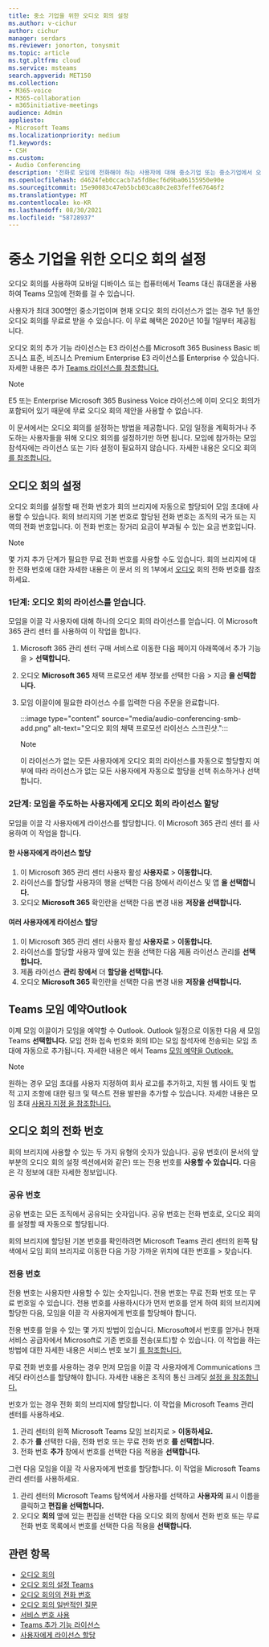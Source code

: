 ```yaml
---
title: 중소 기업을 위한 오디오 회의 설정
ms.author: v-cichur
author: cichur
manager: serdars
ms.reviewer: jonorton, tonysmit
ms.topic: article
ms.tgt.pltfrm: cloud
ms.service: msteams
search.appverid: MET150
ms.collection:
- M365-voice
- M365-collaboration
- m365initiative-meetings
audience: Admin
appliesto:
- Microsoft Teams
ms.localizationpriority: medium
f1.keywords:
- CSH
ms.custom:
- Audio Conferencing
description: '전화로 모임에 전화해야 하는 사용자에 대해 중소기업 또는 중소기업에서 오디오 회의를 설정하는 방법에 대해 자세히 알아보습니다. '
ms.openlocfilehash: d4624feb0ccacb7a5fd8ecf6d9ba06155950e90e
ms.sourcegitcommit: 15e90083c47eb5bcb03ca80c2e83feffe67646f2
ms.translationtype: MT
ms.contentlocale: ko-KR
ms.lasthandoff: 08/30/2021
ms.locfileid: "58728937"
---
```

# <a name="set-up-audio-conferencing-for-small-and-medium-businesses"></a>중소 기업을 위한 오디오 회의 설정

오디오 회의를 사용하여 모바일 디바이스 또는 컴퓨터에서 Teams 대신 휴대폰을 사용하여 Teams 모임에 전화를 걸 수 있습니다.  

사용자가 최대 300명인 중소기업이며 현재 오디오 회의 라이선스가 없는 경우 1년 동안 오디오 회의를 무료로 받을 수 있습니다. 이 무료 혜택은 2020년 10월 1일부터 제공됩니다.

오디오 회의 추가 기능 라이선스는 E3 라이선스를 Microsoft 365 Business Basic 비즈니스 표준, 비즈니스 Premium Enterprise E3 라이선스를 Enterprise 수 있습니다. 자세한 내용은 추가 [Teams 라이선스를 참조합니다.](teams-add-on-licensing/microsoft-teams-add-on-licensing.md)

> [!NOTE]
> E5 또는 Enterprise Microsoft 365 Business Voice 라이선스에 이미 오디오 회의가 포함되어 있기 때문에 무료 오디오 회의 제안을 사용할 수 없습니다.

이 문서에서는 오디오 회의를 설정하는 방법을 제공합니다. 모임 일정을 계획하거나 주도하는 사용자들을 위해 오디오 회의를 설정하기만 하면 됩니다. 모임에 참가하는 모임 참석자에는 라이선스 또는 기타 설정이 필요하지 않습니다. 자세한 내용은 오디오 회의 [를 참조합니다.](audio-conferencing-in-office-365.md)

## <a name="set-up-audio-conferencing"></a>오디오 회의 설정

오디오 회의를 설정할 때 전화 번호가 회의 브리지에 자동으로 할당되어 모임 초대에 사용할 수 있습니다. 회의 브리지의 기본 번호로 할당된 전화 번호는 조직의 국가 또는 지역의 전화 번호입니다. 이 전화 번호는 장거리 요금이 부과될 수 있는 요금 번호입니다.

> [!NOTE]
> 몇 가지 추가 단계가 필요한 무료 전화 번호를 사용할 수도 있습니다. 회의 브리지에 대한 전화 번호에 대한 자세한 내용은 이 문서 의 의 1부에서 [오디오](#audio-conferencing-phone-numbers) 회의 전화 번호를 참조하세요.

### <a name="step-1-get-audio-conferencing-licenses"></a>1단계: 오디오 회의 라이선스를 얻습니다.

모임을 이끌 각 사용자에 대해 하나의 오디오 회의 라이선스를 얻습니다. 이 Microsoft 365 관리 센터 를 사용하여 이 작업을 합니다.

1. Microsoft 365 관리 센터 구매 서비스로 이동한 다음 페이지 아래쪽에서 추가 기능을  >   **선택합니다.**
2. 오디오 **Microsoft 365** 채택 프로모션 세부 정보를 선택한 다음  >  지금 **을 선택합니다.**
3. 모임 이끌이에 필요한 라이선스 수를 입력한 다음 주문을 완료합니다.

    :::image type="content" source="media/audio-conferencing-smb-add.png" alt-text="오디오 회의 채택 프로모션 라이선스 스크린샷.":::

    > [!NOTE]
    > 이 라이선스가 없는 모든 사용자에게 오디오 회의 라이선스를 자동으로 할당할지 여부에 따라 라이선스가 없는 모든 사용자에게 자동으로 할당을 선택 취소하거나 선택합니다.

### <a name="step-2-assign-an-audio-conferencing-license-to-users-who-lead-meetings"></a>2단계: 모임을 주도하는 사용자에게 오디오 회의 라이선스 할당

모임을 이끌 각 사용자에게 라이선스를 할당합니다. 이 Microsoft 365 관리 센터 를 사용하여 이 작업을 합니다.

#### <a name="assign-a-license-to-one-user"></a>한 사용자에게 라이선스 할당

1. 이 Microsoft 365 관리 센터 사용자 활성 **사용자로**  >  **이동합니다.**  
2. 라이선스를 할당할 사용자의 행을 선택한 다음 창에서 라이선스 및 앱 **을 선택합니다.**
3. 오디오 **Microsoft 365** 확인란을 선택한 다음 변경 내용 **저장을 선택합니다.**

#### <a name="assign-a-license-to-multiple-users"></a>여러 사용자에게 라이선스 할당

1. 이 Microsoft 365 관리 센터 사용자 활성 **사용자로**  >  **이동합니다.**  
2. 라이선스를 할당할 사용자 옆에 있는 원을 선택한 다음 제품 라이선스 관리를 **선택합니다.**
3. 제품 라이선스 **관리 창에서** 더 **할당을 선택합니다.**
4. 오디오 **Microsoft 365** 확인란을 선택한 다음 변경 내용 **저장을 선택합니다.**  

## <a name="schedule-teams-meetings-in-outlook"></a>Teams 모임 예약Outlook

이제 모임 이끌이가 모임을 예약할 수 Outlook. Outlook 일정으로 이동한 다음 새 모임 Teams **선택합니다.** 모임 전화 접속 번호와 회의 ID는 모임 참석자에 전송되는 모임 초대에 자동으로 추가됩니다. 자세한 내용은 에서 Teams [모임 예약을 Outlook.](https://support.microsoft.com/office/schedule-a-teams-meeting-from-outlook-883cc15c-580f-441a-92ea-0992c00a9b0f)

> [!NOTE]
> 원하는 경우 모임 초대를 사용자 지정하여 회사 로고를 추가하고, 지원 웹 사이트 및 법적 고지 조항에 대한 링크 및 텍스트 전용 발판을 추가할 수 있습니다. 자세한 내용은 모임 초대 [사용자 지정 을 참조합니다.](meeting-settings-in-teams.md#customize-meeting-invitations)

## <a name="audio-conferencing-phone-numbers"></a>오디오 회의 전화 번호

회의 브리지에 사용할 수 있는 두 가지 유형의 숫자가 있습니다. 공유 번호(이  문서의 앞부분의 오디오 회의 설정 섹션에서와 같은) 또는 전용 번호를 **사용할 수 있습니다.** [](#set-up-audio-conferencing) 다음은 각 정보에 대한 자세한 정보입니다.

### <a name="shared-numbers"></a>공유 번호

공유 번호는 모든 조직에서 공유되는 숫자입니다. 공유 번호는 전화 번호로, 오디오 회의를 설정할 때 자동으로 할당됩니다.

회의 브리지에 할당된 기본 번호를 확인하려면 Microsoft Teams 관리 센터의 왼쪽 탐색에서 모임 회의 브리지로 이동한 다음 가장 가까운 위치에 대한 번호를   >  찾습니다.

### <a name="dedicated-numbers"></a>전용 번호

전용 번호는 사용자만 사용할 수 있는 숫자입니다. 전용 번호는 무료 전화 번호 또는 무료 번호일 수 있습니다. 전용 번호를 사용하시다가 먼저 번호를 얻게 하여 회의 브리지에 할당한 다음, 모임을 이끌 각 사용자에게 번호를 할당해야 합니다.

전용 번호를 얻을 수 있는 몇 가지 방법이 있습니다. Microsoft에서 번호를 얻거나 현재 서비스 공급자에서 Microsoft로 기존 번호를 전송(포트)할 수 있습니다. 이 작업을 하는 방법에 대한 자세한 내용은 서비스 번호 보기 [를 참조합니다.](getting-service-phone-numbers.md)

무료 전화 번호를 사용하는 경우 먼저 모임을 이끌 각 사용자에게 Communications 크레딧 라이선스를 할당해야 합니다. 자세한 내용은 조직의 통신 크레딧 [설정 을 참조합니다.](set-up-communications-credits-for-your-organization.md)

번호가 있는 경우 전화 회의 브리지에 할당합니다. 이 작업을 Microsoft Teams 관리 센터를 사용하세요.

1. 관리 센터의 왼쪽 Microsoft Teams 모임 브리지로   >  **이동하세요.**
2. 추가 **를** 선택한  다음, 전화 번호 또는 무료 전화 번호 **를 선택합니다.**
3. 전화 번호 **추가** 창에서 번호를 선택한 다음 적용을 **선택합니다.**

그런 다음 모임을 이끌 각 사용자에게 번호를 할당합니다. 이 작업을 Microsoft Teams 관리 센터를 사용하세요.

1. 관리 센터의 Microsoft Teams 탐색에서 사용자를 선택하고 **사용자의** 표시 이름을 클릭하고 **편집을 선택합니다.**
2. 오디오 **회의** 옆에 있는 편집을 선택한 다음  오디오 회의 창에서 전화 번호 또는 무료  전화 번호  목록에서 번호를 선택한 다음 적용을 **선택합니다.**

## <a name="related-topics"></a>관련 항목

- [오디오 회의](audio-conferencing-in-office-365.md)
- [오디오 회의 설정 Teams](set-up-audio-conferencing-in-teams.md)
- [오디오 회의의 전화 번호](phone-numbers-for-audio-conferencing-in-teams.md)
- [오디오 회의 일반적인 질문](audio-conferencing-common-questions.md)
- [서비스 번호 사용](getting-service-phone-numbers.md)
- [Teams 추가 기능 라이선스](teams-add-on-licensing/microsoft-teams-add-on-licensing.md)
- [사용자에게 라이선스 할당](/microsoft-365/admin/manage/assign-licenses-to-users)